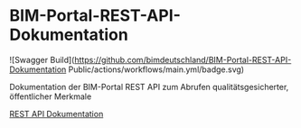 # BIM-Portal-REST-API-Dokumentation
![Swagger Build](https://github.com/bimdeutschland/BIM-Portal-REST-API-Dokumentation
Public/actions/workflows/main.yml/badge.svg)

Dokumentation der BIM-Portal REST API zum Abrufen qualitätsgesicherter, öffentlicher Merkmale

[REST API Dokumentation](https://bimdeutschland.github.io/BIM-Portal-REST-API-Dokumentation/)

